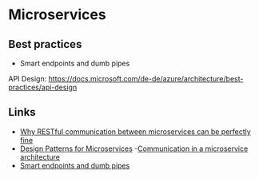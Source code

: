 # Microservices

## Best practices

- Smart endpoints and dumb pipes

API Design:
https://docs.microsoft.com/de-de/azure/architecture/best-practices/api-design

## Links

- [Why RESTful communication between microservices can be perfectly fine](https://www.innoq.com/de/blog/why-restful-communication-between-microservices-can-be-perfectly-fine)
- [Design Patterns for Microservices](http://www.rajeshbhojwani.co.in/2018/11/design-patterns-for-microservices.html)
-[Communication in a microservice architecture](https://docs.microsoft.com/en-us/dotnet/architecture/microservices/architect-microservice-container-applications/communication-in-microservice-architecture)
- [Smart endpoints and dumb pipes](https://martinfowler.com/articles/microservices.html#SmartEndpointsAndDumbPipes)

